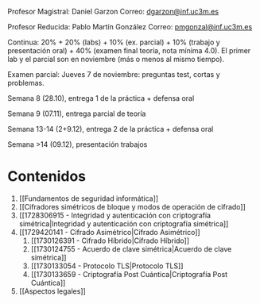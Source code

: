 Profesor Magistral: Daniel Garzon
Correo: [dgarzon@inf.uc3m.es](mailto:dgarzon@inf.uc3m.es)

Profesor Reducida: Pablo Martín González
Correo: pmgonzal@inf.uc3m.es

Continua: 20% + 20% (labs) + 10% (ex. parcial) + 10% (trabajo y presentación oral) + 40% (examen final teoría, nota mínima 4.0). El primer lab y el parcial son en noviembre (más o menos al mismo tiempo).

Examen parcial: Jueves 7 de noviembre: preguntas test, cortas y problemas.

Semana 8 (28.10), entrega 1 de la práctica + defensa oral

Semana 9 (07.11), entrega parcial de teoría

Semana 13-14 (2+9.12), entrega 2 de la práctica + defensa oral

Semana >14 (09.12), presentación trabajos

# Contenidos

1. [[Fundamentos de seguridad informática]]
2. [[Cifradores simétricos de bloque y modos de operación de cifrado]] 
3. [[1728306915 - Integridad y autenticación con criptografía simétrica|Integridad y autenticación con criptografía simétrica]]
4. [[1729420141 - Cifrado Asimétrico|Cifrado Asimétrico]]
	1. [[1730126391 - Cifrado Híbrido|Cifrado Híbrido]]
	2. [[1730124755 - Acuerdo de clave simétrica|Acuerdo de clave simétrica]]
	3. [[1730133054 - Protocolo TLS|Protocolo TLS]]
	4. [[1730133659 - Criptografía Post Cuántica|Criptografía Post Cuántica]]
5. [[Aspectos legales]]

